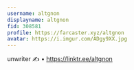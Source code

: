 ```yaml
---
username: altgnon
displayname: altgnon
fid: 308581
profile: https://farcaster.xyz/altgnon
avatar: https://i.imgur.com/ADgy9XX.jpg
---
```


unwriter ✍️ • https://linktr.ee/altgnon
